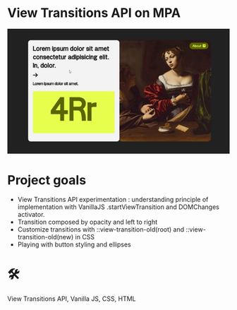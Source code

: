 # View Transitions API on MPA
![View-transition-api-demo](https://github.com/teotimepacreau/View-Transitions-API-Day10-Of-100DaysOfCode/blob/main/View-transition-api.gif)

# Project goals
- View Transitions API experimentation : understanding principle of implementation with VanillaJS .startViewTransition and DOMChanges activator. 
- Transition composed by opacity and left to right
- Customize transitions with ::view-transition-old(root) and ::view-transition-old(new) in CSS
- Playing with button styling and ellipses

# 🛠️
View Transitions API, Vanilla JS, CSS, HTML

